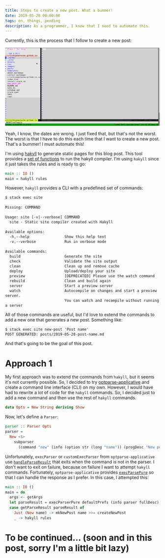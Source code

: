 ```yaml
---
title: Steps to create a new post. What a bummer!
date: 2019-05-28 00:00:00
tags: en, things, pending
description: As a programmer, I know that I need to automate this.
---
```


Currently, this is the process that I follow to create a new post:

<img src="/images/create-new-blog/create-new-blog.gif" alt="drawing" width="1000"/>

Yeah, I know, the dates are wrong. I just fixed that, but that's not the worst.
The worst is that I have to do this each time that I want to create a new post.
That's a bummer! I must automate this!

I'm using [hakyll][hakyll] to generate static pages for this blog post.
This tool provides a [set of functions][hakyll-main] to run the hakyll compiler.
I'm using `hakyll` since it just takes the rules and is ready to go:

```haskell
main :: IO ()
main = hakyll rules
```

However, `hakyll` provides a CLI with a predefined set of commands:

```
$ stack exec site

Missing: COMMAND

Usage: site [-v|--verbose] COMMAND
  site - Static site compiler created with Hakyll

Available options:
  -h,--help                Show this help text
  -v,--verbose             Run in verbose mode

Available commands:
  build                    Generate the site
  check                    Validate the site output
  clean                    Clean up and remove cache
  deploy                   Upload/deploy your site
  preview                  [DEPRECATED] Please use the watch command
  rebuild                  Clean and build again
  server                   Start a preview server
  watch                    Autocompile on changes and start a preview server.
                           You can watch and recompile without running a server
```

All of those commands are useful, but I'd love to extend the commands to add a new
one that generates a new post. Something like:

```
$ stack exec site new-post 'Post name'
POST GENERATED: posts/2019-05-28-post-name.md
```

And that's going to be the goal of this post.

# Approach 1

My first approach was to extend the commands from `hakyll`, but it seems it's
not currently possible. So, I decided to try [optparse-applicative][optparse-applicative]
and create a command line interface (CLI) on my own. However, I would have had
to rewrite a lot of code for the `hakyll` commands. So, I decided just to add a
new command and then use the rest of `hakyll` commands.

```haskell
data Opts = New String deriving Show
```

Now, let's define a `Parser`:

```haskell
parser :: Parser Opts
parser =
  New <$>
    subparser
      (command "new" (info (option str (long "name")) (progDesc "New post")))
```

Unfortunately, `execParser` or `customExecParser` from
`optparse-applicative` use [`handleParseResult`][handleParseResult]
that exits when the command is not in the parser. I don't want to exit
on failure, because on failure I want to attempt `hakyll` commands. Fortunately,
`optparse-applicative` provides [`execParsePure`][execParsePure] so that I
can handle the response as I prefer. In this case, I attempted this:

```haskell
main :: IO ()
main = do
  args <- getArgs
  let parseResult = execParserPure defaultPrefs (info parser fullDesc) args
  case getParseResult parseResult of
    Just (New name) -> mkNewPost name >>= createNewPost
    _ -> hakyll rules
```

# To be continued... (soon and in this post, sorry I'm a little bit lazy)

[hakyll]:  https://hackage.haskell.org/package/hakyll
[hakyll-main]: https://hackage.haskell.org/package/hakyll-4.12.5.2/docs/Hakyll-Main.html
[optparse-applicative]: https://hackage.haskell.org/package/optparse-applicative
[handleParseResult]: https://hackage.haskell.org/package/optparse-applicative-0.14.3.0/docs/src/Options.Applicative.Extra.html#handleParseResult
[execParsePure]: https://hackage.haskell.org/package/optparse-applicative-0.14.3.0/docs/Options-Applicative.html#v:execParserPure

